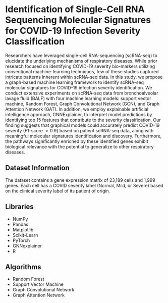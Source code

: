# Identification of Single-Cell RNA Sequencing Molecular Signatures for COVID-19 Infection Severity Classification
Researchers have leveraged single-cell RNA-sequencing (scRNA-seq) to elucidate the underlying mechanisms of respiratory diseases. While prior research focused on identifying COVID-19 severity bio-markers utilizing conventional machine-learning techniques, few of these studies captured intricate patterns inherent within scRNA-seq data. In this study, we propose a graph-based machine learning framework to identify scRNA-seq molecular signatures for COVID-19 infection severity identification. We conduct extensive experiments on scRNA-seq data from bronchoalveolar lavage fluid (BALF) with four machine learning models: support vector machine, Random Forest, Graph Convolutional Network (GCN), and Graph Attention Network (GAT). In addition, we employ explainable artificial intelligence approach, GNNExplainer, to interpret model predictions by identifying top 15 features that contribute to the severity classification. Our finding suggests that graphical models could accurately predict COVID-19 severity (F1-score $>0.9$) based on patient scRNA-seq data, along with meaningful molecular signatures identification and discovery. Furthermore, the pathways significantly enriched by these identified genes exhibit biological relevance with the potential to generalize to other respiratory diseases.
## Dataset Information
The dataset contains a gene expression matrix of 23,189 cells and 1,999 genes. Each cell has a COVID severity label (Normal, Mild, or Severe) based on the clinical severity label of its patient of origin.
## Libraries
* NumPy
* Pandas
* Matplotlib
* Scikit-Learn
* PyTorch
* GNNexplainer
* R
## Algorithms
* Random Forest
* Support Vector Machine
* Graph Convolutional Network
* Graph Attention Network
